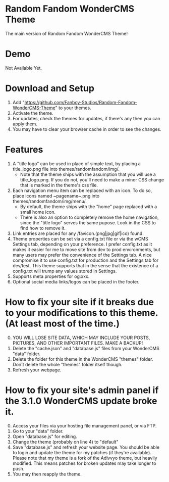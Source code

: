 # Random Fandom WonderCMS Theme
The main version of Random Fandom WonderCMS Theme!

# Demo
Not Available Yet.

# Download and Setup
1. Add "https://github.com/Fanboy-Studios/Random-Fandom-WonderCMS-Theme" to your themes.
2. Activate the theme.
3. For updates, check the themes for updates, if there's any then you can apply them.
4. You may have to clear your browser cache in order to see the changes.

# Features
1. A "title logo" can be used in place of simple text, by placing a
   title_logo.png file into themes/randomfandom/img/.
   - Note that the theme ships with the assumption that you will use
     a title_logo.png. If you do not, you'll need to make a minor
     CSS change that is marked in the theme's css file.
2. Each navigation menu item can be replaced with an icon. To do so,
   place icons named ~pagename~.png into themes/randomfandom/img/menu/.
   - By default, the theme ships with the "home" page replaced with
     a small home icon.
   - There is also an option to completely remove the home navigation,
     since the "title logo" serves the same pupose. Look in the CSS to
     find how to remove it.
3. Link entries are placed for any /favicon.(png|jpg|gif|ico) found.
4. Theme properties can be set via a config.txt file or via the wCMS
   Settings tab, depending on your preference. I prefer config.txt as
   it makes it easier for me to move site from dev to prod environments,
   but many users may prefer the convenience of the Settings tab. A
   nice compromise it to use config.txt for production and the Settings
   tab for dev/test. This theme supports that in the sense that the
   existence of a config.txt will trump any values stored in Settings.
5. Supports meta properties for og:xxx.
6. Optional social media links/logos can be placed in the footer.

# How to fix your site if it breaks due to your modifications to this theme. (At least most of the time.)
0. YOU WILL LOSE SITE DATA, WHICH MAY INCLUDE YOUR POSTS, PICTURES, AND OTHER IMPORTANT FILES. MAKE A BACKUP!
1. Delete the "cache.json" and "database.js" files from your WonderCMS "data" folder.
2. Delete the folder for this theme in the WonderCMS "themes" folder. Don't delete the whole "themes" folder itself though.
3. Refresh your webpage.

# How to fix your site's admin panel if the 3.1.0 WonderCMS update broke it.
0. Access your files via your hosting file management panel, or via FTP.
1. Go to your "data" folder.
2. Open "database.js" for editing.
3. Change the theme (probably on line 4) to "default"
4. Save "database.js" and refresh your website page. You should be able to login and update the theme for my patches (if they're available).
   Please note that my theme is a fork of the Adivvyo theme, but heavily modified. This means patches for broken updates may take longer to push.
5. You may then reapply the theme.
